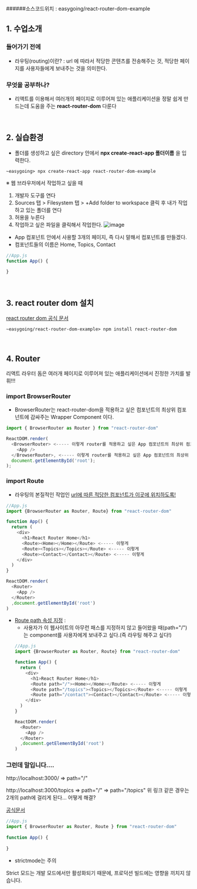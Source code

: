 ######소스코드위치 : easygoing/react-router-dom-example

## 1. 수업소개
### 들어가기 전에
- 라우팅(routing)이란? : url 에 따라서 적당한 콘텐츠를 전송해주는 것, 적당한 페이지를 사용자들에게 보내주는 것을 의미한다.

### 무엇을 공부하나?
- 리액트를 이용해서 여러개의 페이지로 이루어져 있는 애플리케이션을 정말 쉽게 만드는데 도움을 주는 **react-router-dom** 다룬다
<br/>

## 2. 실습환경
- 폴더를 생성하고 싶은 directory 안에서 **npx create-react-app 폴더이름** 을 입력한다.
```shell
~easygoing> npx create-react-app react-router-dom-example
```

※ 웹 브라우저에서 작업하고 싶을 때
1) 개발자 도구를 연다
2) Sources 탭 > Filesystem 탭 > +Add folder to workspace 클릭 후 내가 작업하고 있는 폴더를 연다
3) 허용을 누른다
4) 작업하고 싶은 파일을 클릭해서 작업한다.
![image](https://user-images.githubusercontent.com/82071500/128144485-7dccbcb1-35cc-43c5-b8e8-5984753a6c64.png)

- App 컴포넌트 안에서 사용할 3개의 페이지, 즉 다시 말해서 컴포넌트를 만들겠다.
- 컴포넌트들의 이름은 Home, Topics, Contact
```js
//App.js
function App() {
  
}
```
<br/>

## 3. react router dom 설치
[react router dom 공식 문서](https://reactrouter.com/web/guides/quick-start)
```shell
~easygoing/react-router-dom-example> npm install react-router-dom
```
<br/>

## 4. Router
리액트 라우터 돔은 여러개 페이지로 이루어져 있는 애플리케이션에서 진정한 가치를 발휘!!!

### import BrowserRouter
- BrowserRouter는 react-router-dom을 적용하고 싶은 컴포넌트의 최상위 컴포넌트에 감싸주는 Wrapper Component 이다.
```js
import { BrowserRouter as Router } from "react-router-dom"

ReactDOM.render(
  <BrowserRouter> <----- 이렇게 router를 적용하고 싶은 App 컴포넌트의 최상위 컴포넌트에 감싸준다!
    <App />
  </BrowserRouter>, <----- 이렇게 router를 적용하고 싶은 App 컴포넌트의 최상위 컴포넌트에 감싸준다!
  document.getElementById('root');
);

```

### import Route
- 라우팅의 본질적인 작업인 <U>url에 따른 적당한 컴포넌트가 이곳에 위치하도록!</U>
```js
//App.js
import {BrowserRouter as Router, Route} from "react-router-dom"

function App() {
  return (
    <div>
      <h1>React Router Home</h1>
      <Route><Home></Home></Route> <----- 이렇게
      <Route><Topics></Topics></Route> <----- 이렇게
      <Route><Contact></Contact></Route> <----- 이렇게
    </div>
  )
}

ReactDOM.render(
  <Router>
    <App />
  </Router>
  ,document.getElementById('root')
)
```

- <u>Route path 속성 지정</u> : 
  - 사용자가 이 웹사이트의 아무런 패스를 지정하지 않고 들어왔을 때(path="/")는 <Home /> component를 사용자에게 보내주고 싶다.(즉 라우팅 해주고 싶다!)
  ```js
  //App.js
  import {BrowserRouter as Router, Route} from "react-router-dom"

  function App() {
    return (
      <div>
        <h1>React Router Home</h1>
        <Route path="/"><Home></Home></Route> <----- 이렇게
        <Route path="/topics"><Topics></Topics></Route> <----- 이렇게
        <Route path="/contact"><Contact></Contact></Route> <----- 이렇게
      </div>
    )
  }

  ReactDOM.render(
    <Router>
      <App />
    </Router>
    ,document.getElementById('root')
  )
  ```

### 그런데 말입니다....
http://localhost:3000/ 
=> path="/"

http://localhost:3000/topics 
=> path="/"
=> path="/topics"
위 링크 같은 경우는 2개의 path에 걸리게 된다... 어떻게 해결?

[<Route> 공식문서](https://reactrouter.com/web/api/Route)
```js
//App.js
import { BrowserRouter as Router, Route } from "react-router-dom"
  
function App() {
  
}
```
  





- strictmode는 주의

Strict 모드는 개발 모드에서만 활성화되기 때문에, 프로덕션 빌드에는 영향을 끼치지 않습니다.
